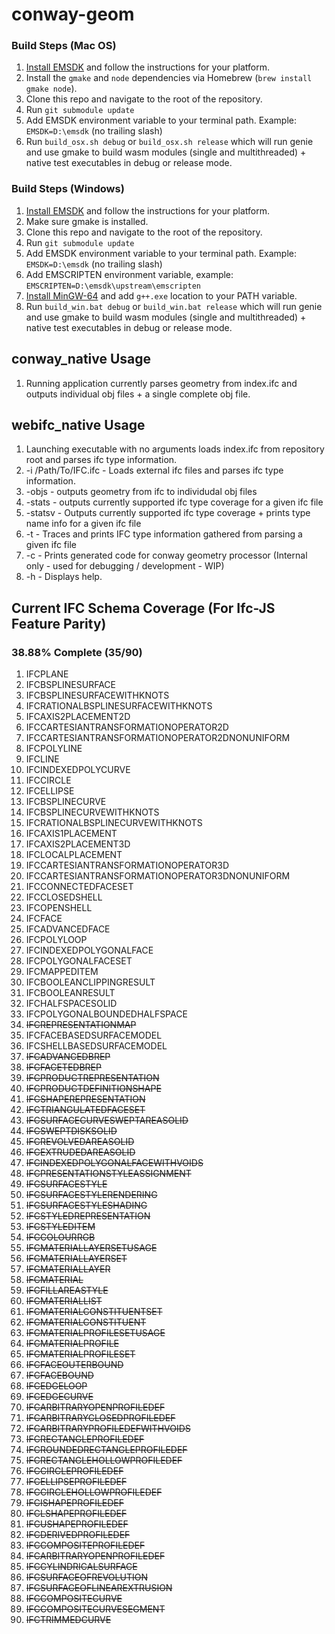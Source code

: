 # conway-geom

### Build Steps (Mac OS)

1. [Install EMSDK](https://github.com/emscripten-core/emsdk) and follow the instructions for your platform. 
2. Install the `gmake` and `node` dependencies via Homebrew (```brew install gmake node```).
3. Clone this repo and navigate to the root of the repository.
4. Run ```git submodule update```
5. Add EMSDK environment variable to your terminal path. Example: ```EMSDK=D:\emsdk``` (no trailing slash)
6. Run ```build_osx.sh debug``` or ```build_osx.sh release``` which will run genie and use gmake to build wasm modules (single and multithreaded) + native test executables in debug or release mode.

### Build Steps (Windows)
1. [Install EMSDK](https://github.com/emscripten-core/emsdk) and follow the instructions for your platform. 
2. Make sure gmake is installed. 
3. Clone this repo and navigate to the root of the repository.
4. Run ```git submodule update```
5. Add EMSDK environment variable to your terminal path. Example: ```EMSDK=D:\emsdk``` (no trailing slash)
6. Add EMSCRIPTEN environment variable, example: ```EMSCRIPTEN=D:\emsdk\upstream\emscripten```
7. [Install MinGW-64](https://github.com/msys2/msys2-installer/releases/download/2022-06-03/msys2-x86_64-20220603.exe) and add ```g++.exe``` location to your PATH variable. 
8. Run ```build_win.bat debug``` or ```build_win.bat release``` which will run genie and use gmake to build wasm modules (single and multithreaded) + native test executables in debug or release mode.

## conway_native Usage
1. Running application currently parses geometry from index.ifc and outputs individual obj files + a single complete obj file. 

## webifc_native Usage
1. Launching executable with no arguments loads index.ifc from repository root and parses ifc type information.
2. -i /Path/To/IFC.ifc - Loads external ifc files and parses ifc type information.
3. -objs - outputs geometry from ifc to individudal obj files
4. -stats - outputs currently supported ifc type coverage for a given ifc file
5. -statsv - Outputs currently supported ifc type coverage + prints type name info for a given ifc file
6. -t - Traces and prints IFC type information gathered from parsing a given ifc file
7. -c - Prints generated code for conway geometry processor (Internal only - used for debugging / development - WIP)
8. -h - Displays help.

## Current IFC Schema Coverage (For Ifc-JS Feature Parity)
### 38.88% Complete (35/90)

1.  IFCPLANE
2.  IFCBSPLINESURFACE
3.  IFCBSPLINESURFACEWITHKNOTS
4.  IFCRATIONALBSPLINESURFACEWITHKNOTS
5.  IFCAXIS2PLACEMENT2D
6.  IFCCARTESIANTRANSFORMATIONOPERATOR2D
7.  IFCCARTESIANTRANSFORMATIONOPERATOR2DNONUNIFORM
8.  IFCPOLYLINE
9.  IFCLINE
10. IFCINDEXEDPOLYCURVE
11. IFCCIRCLE
12. IFCELLIPSE
13. IFCBSPLINECURVE
14. IFCBSPLINECURVEWITHKNOTS
15. IFCRATIONALBSPLINECURVEWITHKNOTS
16. IFCAXIS1PLACEMENT
17. IFCAXIS2PLACEMENT3D
18. IFCLOCALPLACEMENT
19. IFCCARTESIANTRANSFORMATIONOPERATOR3D
20. IFCCARTESIANTRANSFORMATIONOPERATOR3DNONUNIFORM
21. IFCCONNECTEDFACESET
22. IFCCLOSEDSHELL
23. IFCOPENSHELL
24. IFCFACE
25. IFCADVANCEDFACE
26. IFCPOLYLOOP
27. IFCINDEXEDPOLYGONALFACE
28. IFCPOLYGONALFACESET
29. IFCMAPPEDITEM
30. IFCBOOLEANCLIPPINGRESULT
31. IFCBOOLEANRESULT
32. IFCHALFSPACESOLID
33. IFCPOLYGONALBOUNDEDHALFSPACE
34. ~~IFCREPRESENTATIONMAP~~
35. IFCFACEBASEDSURFACEMODEL
36. IFCSHELLBASEDSURFACEMODEL
37. ~~IFCADVANCEDBREP~~
38. ~~IFCFACETEDBREP~~
39. ~~IFCPRODUCTREPRESENTATION~~
40. ~~IFCPRODUCTDEFINITIONSHAPE~~
41. ~~IFCSHAPEREPRESENTATION~~
42. ~~IFCTRIANGULATEDFACESET~~
43. ~~IFCSURFACECURVESWEPTAREASOLID~~
44. ~~IFCSWEPTDISKSOLID~~
45. ~~IFCREVOLVEDAREASOLID~~
46. ~~IFCEXTRUDEDAREASOLID~~
47. ~~IFCINDEXEDPOLYGONALFACEWITHVOIDS~~
48. ~~IFCPRESENTATIONSTYLEASSIGNMENT~~
49. ~~IFCSURFACESTYLE~~
50. ~~IFCSURFACESTYLERENDERING~~
51. ~~IFCSURFACESTYLESHADING~~
52. ~~IFCSTYLEDREPRESENTATION~~
53. ~~IFCSTYLEDITEM~~
54. ~~IFCCOLOURRGB~~
55. ~~IFCMATERIALLAYERSETUSAGE~~
56. ~~IFCMATERIALLAYERSET~~
57. ~~IFCMATERIALLAYER~~
58. ~~IFCMATERIAL~~
59. ~~IFCFILLAREASTYLE~~
60. ~~IFCMATERIALLIST~~
61. ~~IFCMATERIALCONSTITUENTSET~~
62. ~~IFCMATERIALCONSTITUENT~~
63. ~~IFCMATERIALPROFILESETUSAGE~~
64. ~~IFCMATERIALPROFILE~~
65. ~~IFCMATERIALPROFILESET~~
66. ~~IFCFACEOUTERBOUND~~
67. ~~IFCFACEBOUND~~
68. ~~IFCEDGELOOP~~
69. ~~IFCEDGECURVE~~
70. ~~IFCARBITRARYOPENPROFILEDEF~~
71. ~~IFCARBITRARYCLOSEDPROFILEDEF~~
72. ~~IFCARBITRARYPROFILEDEFWITHVOIDS~~
73. ~~IFCRECTANGLEPROFILEDEF~~
74. ~~IFCROUNDEDRECTANGLEPROFILEDEF~~
75. ~~IFCRECTANGLEHOLLOWPROFILEDEF~~
76. ~~IFCCIRCLEPROFILEDEF~~
77. ~~IFCELLIPSEPROFILEDEF~~
78. ~~IFCCIRCLEHOLLOWPROFILEDEF~~
79. ~~IFCISHAPEPROFILEDEF~~
80. ~~IFCLSHAPEPROFILEDEF~~
81. ~~IFCUSHAPEPROFILEDEF~~
82. ~~IFCDERIVEDPROFILEDEF~~
83. ~~IFCCOMPOSITEPROFILEDEF~~
84. ~~IFCARBITRARYOPENPROFILEDEF~~
85. ~~IFCCYLINDRICALSURFACE~~
86. ~~IFCSURFACEOFREVOLUTION~~
87. ~~IFCSURFACEOFLINEAREXTRUSION~~
88. ~~IFCCOMPOSITECURVE~~
89. ~~IFCCOMPOSITECURVESEGMENT~~
90. ~~IFCTRIMMEDCURVE~~
